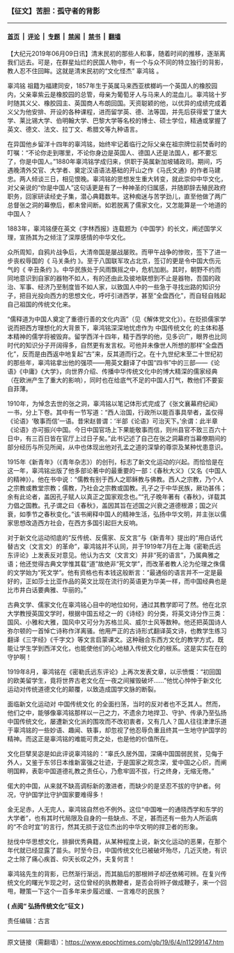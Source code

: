 ### 【征文】苦胆：孤守者的背影

---

#### [首页](../../../..?n11299147) &nbsp;|&nbsp; [评论](../../../../../epoch-comment?n11299147) &nbsp;|&nbsp; [专题](../../../../../epoch-special?n11299147) &nbsp;|&nbsp; [禁闻](../../../../../epoch-news?n11299147) &nbsp;|&nbsp; [禁书](../../../../../books?n11299147) &nbsp;|&nbsp; [翻墙](https://github.com/gfw-breaker/nogfw/blob/master/README.md?n11299147)


<div class="post_content" id="artbody" itemprop="articleBody">
 <!-- article content begin -->
 <p>
  【大纪元2019年06月09日讯】清末民初的那些人和事，随着时间的推移，逐渐离我们远去。可是，在群星灿烂的民国人物中，有一个与众不同的特立独行的背影，教人忍不住回眸。这就是清末民初的“文化怪杰”
  <ok href="https://www.epochtimes.com/gb/tag/%E8%BE%9C%E9%B8%BF%E9%93%AD.html">
   辜鸿铭
  </ok>
  。
 </p>
 <p>
  <ok href="https://www.epochtimes.com/gb/tag/%E8%BE%9C%E9%B8%BF%E9%93%AD.html">
   辜鸿铭
  </ok>
  祖籍为福建同安，1857年生于英属马来西亚槟榔屿一个英国人的橡胶园内，父亲辜紫云是橡胶园的总管，母亲为葡萄牙人与马来人的混血儿。辜鸿铭十岁时随其义父、橡胶园主、英国商人布朗回国。天资聪颖的他，以优异的成绩完成着义父为他安排、开设的各种课程，进而留学英、德、法等国，并先后获得爱丁堡大学、莱比锡大学、伯明翰大学、巴黎大学等名校的博士、硕士学位，精通或掌握了英文、德文、法文、拉丁文、希腊文等九种语言。
 </p>
 <p>
  在异国他乡留洋十四年的辜鸿铭，始终牢记着临行之际父亲在祖宗牌位前焚香时的叮嘱：“不论你走到哪里，不论你身边是英国人、德国人还是法国人，都不要忘了，你是中国人。”1880年辜鸿铭学成归来，供职于英属新加坡辅政司。期间，巧遇晚清外交官、大学者、奠定汉语语法基础的开山之作《马氏文通》的作者马建忠。两人倾谈三日，相见恨晚。辜鸿铭的思想发生重大转变，就此崇仰中华文化，对父亲说的“你是中国人”这句话更是有了一种神圣的归属感，并随即辞去殖民政府职务，回家研读经史子集，潜心典籍数年。这种痴迷与苦学劲儿，直至他做了两广总督张之洞的幕僚后，都未曾间断。如若脱离了儒家文化，又怎能算是一个地道的中国人？
 </p>
 <p>
  1883年，辜鸿铭便在英文《字林西报》连载题为《中国学》的长文，阐述国学义理，宣扬其为之倾注了深厚感情的中华文化。
 </p>
 <p>
  众所周知，自鸦片战争后，大清帝国是屡战屡败。而甲午战争的惨败，签下了进一步丧权辱国的《
  <ok href="https://www.epochtimes.com/gb/tag/%E9%A9%AC%E5%85%B3%E6%9D%A1%E7%BA%A6.html">
   马关条约
  </ok>
  》。至于八国联军攻占北京，签订的更是令中国大伤元气的《
  <ok href="https://www.epochtimes.com/gb/tag/%E8%BE%9B%E4%B8%91%E6%9D%A1%E7%BA%A6.html">
   辛丑条约
  </ok>
  》。中华民族处于风雨飘摇之中，危机加剧。其时，朝野不约而同地意识到自家的器物不如人，有的还由此及彼地联想到不止是器物，吾国的政治、军事、经济乃至制度皆不如人家，以致国人中的一些急于寻找出路的知识分子，把目光投向西方的思想文化，呼吁引进西学，甚至“全盘西化”，而自轻自贱起自己祖国的传统文化来。
 </p>
 <p>
  “儒释道为中国人奠定了重德行善的文化内涵”（见《解体党文化》）。在贬损儒家学说而把西方理想化的大背景下，辜鸿铭深深地忧虑作为
  <ok href="https://www.epochtimes.com/gb/tag/%E4%B8%AD%E5%9B%BD%E4%BC%A0%E7%BB%9F%E6%96%87%E5%8C%96.html">
   中国传统文化
  </ok>
  的主体和基本精神的儒学将被毁弃。留学西洋十四年，精于西学的他，见多识广，眼界也比同时代的知识分子开阔得多，自然更有发言权。可他并未像世人所想的那样“全盘西化”，反而是由西返中地复起“古”来，反其道而行之。在十九世纪末至二十世纪初的那些年，辜鸿铭拿出他的强项——用英文翻译了中国“四书”中的三部——《论语》《中庸》《大学》，向世界介绍、传播中华传统文化中的博大精深的儒家经典（在欧洲产生了重大的影响），同时也在给底气不足的中国人打气，教他们不要妄自菲薄。
 </p>
 <p>
  1910年，为悼念去世的张之洞，辜鸿铭以笔记体形式完成了《张文襄幕府纪闻》一书，分上下卷。其中有一节写道：“西人治国，行政所以能百事具举者，盖仅得《论语》‘敬事而信’一语。昔宋赵普谓：‘半部《论语》可治天下。’余谓：此半章《论语》亦可振兴中国。今日中国官场上下果能敬事而信，则州县官不致三百六十日中，有三百日皆在官厅上过日子矣。”此书记述了自己在张之洞幕府当幕僚期间的部分经历与所见所闻，从中也体现出他对孔孟之道的深挚的尊崇及某种忧患意识。
 </p>
 <p>
  1915年《新青年》（《青年杂志》）的创刊，标志了新文化运动的兴起。而恰恰是在这一年，辜鸿铭出版了他多部论著中的最重要的一部：《春秋大义》（又名《中国人的精神》）。他在书中说：“儒教有别于西人之耶稣教与佛教。西人之宗教，乃个人之宗教或教堂宗教；儒教，乃社会之宗教或国教。孔子之于中华民族，厥功甚伟；余有此论者，盖因孔子赋人以真正之国家观念也。”“孔子晚年著有《春秋》，详载其力倡之国教。孔子谓之曰《春秋》，盖因其旨在述国之兴衰之道德根源；国之兴衰，如季节之春秋变化。”该书阐释中国人的精神生活，弘扬中华文明，并主张以儒家思想改造西方社会，在西方多国引起巨大反响。
 </p>
 <p>
  对于新文化运动彻底的“反传统、反儒家、反文言”与《新青年》提出的“用白话代替古文（文言文）的革命”，辜鸿铭并不认同，并于1919年7月在上海《密勒氏远东评论》上发表反对意见。他认为古文（文言文）并非“死的语言”，乃属典雅之语；他还觉得古典文学惟其载“道”故绝非“死文学”，而改革者教人沦为伦理之侏儒的文学始为“死文学”。他有资格也有本钱这般断言：“最通俗的语言并不一定是最好的，正如莎士比亚作品的英文比现在流行的英语更为华美一样，而中国经典也是比市井白话要典雅、华丽的。”
 </p>
 <p>
  古典文学、儒家文化在辜鸿铭心目中的地位如何，通过其教学即可了然。他在北京大学教授英国文学时，根据中国五经之一的《诗经》的分类，将英文诗分作三类：国风、小雅和大雅，国风中又可分为苏格兰风、威尔士风等数种。他还把英国诗人弥尔顿的一首悼亡诗称作洋离骚。他用严正的古诗形式翻译英文诗，也教学生练习翻译《三字经》《千字文》等文言启蒙课文。这种融合东西方文化的教学方式，既能让学生学到西洋文化，也能使他们的心地植入传统文化的根系。这是实实在在的守护啊！
 </p>
 <p>
  1919年8月，辜鸿铭在《密勒氏远东评论》上再次发表文章，以示愤慨：“初回国的欧美留学生，竟将世界古老文化在一夜之间摧毁破坏……”他忧心忡忡于新文化运动对传统道德文化的颠覆，以致造成国学文脉的断裂。
 </p>
 <p>
  面临新文化运动对
  <ok href="https://www.epochtimes.com/gb/tag/%E4%B8%AD%E5%9B%BD%E4%BC%A0%E7%BB%9F%E6%96%87%E5%8C%96.html">
   中国传统文化
  </ok>
  的全面扫荡，当时的反对者也不乏其人。然而，他们之中，能够像辜鸿铭那样以一己之力，不遗余力地捍卫、守护、传承乃至弘扬中国传统文化，屡遭新文化派的围攻而不改初衷者，又有几人？国人往往津津乐道于辜鸿铭的一些妙语、趣闻、轶事，却忽视了他忍辱负重且终其一生地守护国学的精神。而这正是辜鸿铭的难能可贵之处，也是他的价值所在。
 </p>
 <p>
  文化巨擘吴宓是如此评说辜鸿铭的：“辜氏久居外国，深痛中国国弱民贫，见侮于外人，又鉴于东邻日本维新富强之壮迹，于是国家之观念深，爱中国之心炽，而阐明国粹，表彰中国道德礼教之责任心，乃愈牢固不拔，行之终身，无缩无倦。”
 </p>
 <p>
  偌大的中国，从来就不缺高调标新的激进者，而缺少的是坚忍不拔的守护者。何况，守护国学比守护国家要难得多！
 </p>
 <p>
  金无足赤，人无完人，辜鸿铭自然也不例外。这位“中国唯一的通晓西学和东学的大学者”，也有其时代局限及自身的一些缺点、不足，甚而还有一些为人所诟病的“不合时宜”的言行，然其无损于这位杰出的中华文明的捍卫者的形象。
 </p>
 <p>
  挞伐中华思想文化，排摒优秀典籍，从某种程度上说，新文化运动的恶果，在那个年代就已经显露了苗头。时至今日，中国传统文化已被破坏殆尽，几近灭绝，有识之士除了痛心疾首、仰天长叹之外，夫复何言！
 </p>
 <p>
  辜鸿铭先生的背影，已然渐行渐远，而其脑后的那根辫子却还依稀可辨。在复兴传统文化的曙光乍现之时，这位曾经的执教鞭者，是否会将辫子做成鞭子，来一个回甩，鞭策一下这个一百多年来步履迟缓、一言难尽的民族？
 </p>
 <p class="p1">
  <span class="s1">
   <b>
    (
   </b>
  </span>
  <span class="s2">
   <b>
    点阅“
   </b>
   <ok href="https://www.epochtimes.com/gb/tag/%E5%BC%98%E6%8F%9A%E5%82%B3%E7%B5%B1%E6%96%87%E5%8C%96%E5%BE%B5%E6%96%87.html">
    <span class="s3">
     <b>
      弘扬传统文化”征文
     </b>
    </span>
   </ok>
  </span>
  <span class="s1">
   <b>
    )
   </b>
  </span>
 </p>
 <p>
  责任编辑：古言
 </p>
 <!-- article content end -->
 <div id="below_article_ad">
 </div>
</div>


---

原文链接（需翻墙）：https://www.epochtimes.com/gb/19/6/4/n11299147.htm